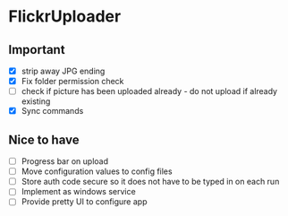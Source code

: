 # FlickrUploader
## Important

- [x] strip away JPG ending
- [x] Fix folder permission check
- [ ] check if picture has been uploaded already - do not upload if already existing
- [x] Sync commands

## Nice to have
- [ ] Progress bar on upload
- [ ] Move configuration values to config files
- [ ] Store auth code secure so it does not have to be typed in on each run
- [ ] Implement as windows service
- [ ] Provide pretty UI to configure app